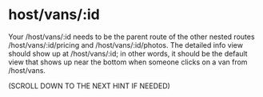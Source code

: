# host/vans/:id

Your /host/vans/:id needs to be the parent route of the other
nested routes /host/vans/:id/pricing and /host/vans/:id/photos.
The detailed info view should show up at /host/vans/:id; in other
words, it should be the default view that shows up near the bottom
when someone clicks on a van from /host/vans.

(SCROLL DOWN TO THE NEXT HINT IF NEEDED)
